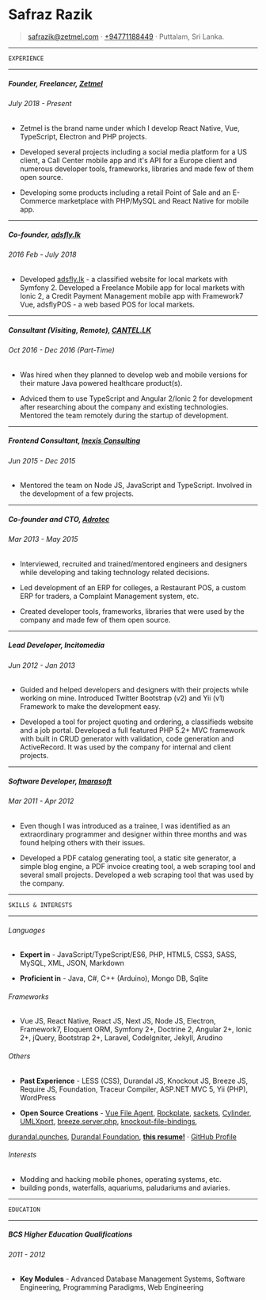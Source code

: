 Safraz Razik
=================================

> <safrazik@zetmel.com> · [+94771188449](tel:+94771188449) · Puttalam, Sri Lanka.


------------------------------------------

    EXPERIENCE

------------------------------------------


#####   Founder, Freelancer, [Zetmel](https://zetmel.com)

######  July 2018 - Present

- Zetmel is the brand name under which I develop React Native, Vue, TypeScript, Electron and PHP projects.

- Developed several projects including a social media platform for a US client, a Call Center mobile app and it's API for a Europe client and numerous developer tools, frameworks, libraries and made few of them open source.

- Developing some products including a retail Point of Sale and an E-Commerce marketplace with PHP/MySQL and React Native for mobile app.


------------------------------------------


#####   Co-founder, [adsfly.lk](https://adsfly.lk)

######  2016 Feb - July 2018

- Developed [adsfly.lk](https://adsfly.lk) - a classified website for local markets with Symfony 2. Developed a Freelance Mobile app for local markets with Ionic 2, a Credit Payment Management mobile app with Framework7 Vue, adsflyPOS - a web based POS for local markets.

------------------------------------------


#####   Consultant (Visiting, Remote), [CANTEL.LK](http://cantel.lk/)

######  Oct 2016 - Dec 2016 (Part-Time)

- Was hired when they planned to develop web and mobile versions for their mature Java powered healthcare product(s).

- Adviced them to use TypeScript and Angular 2/Ionic 2 for development after researching about the company and existing technologies. Mentored the team remotely during the startup of development.

------------------------------------------


#####   Frontend Consultant, [Inexis Consulting](http://inexisconsulting.com/)

######  Jun 2015 - Dec 2015


- Mentored the team on Node JS, JavaScript and TypeScript. Involved in the development of a few projects.


------------------------------------------


#####   Co-founder and CTO, [Adrotec](http://adrotec.com/)

######  Mar 2013 - May 2015


- Interviewed, recruited and trained/mentored engineers and designers while developing and taking technology related decisions.

- Led development of an ERP for colleges, a Restaurant POS, a custom ERP for traders, a Complaint Management system, etc.

- Created developer tools, frameworks, libraries that were used by the company and made few of them open source.


------------------------------------------


#####   Lead Developer, Incitomedia

######  Jun 2012 - Jan 2013


- Guided and helped developers and designers with their projects while working on mine. Introduced Twitter Bootstrap (v2) and Yii (v1) Framework to make the development easy.

- Developed a tool for project quoting and ordering, a classifieds website and a job portal. Developed a full featured PHP 5.2+ MVC framework with built in CRUD generator with validation, code generation and ActiveRecord. It was used by the company for internal and client projects.


------------------------------------------


#####   Software Developer, [Imarasoft](http://imarasoft.net)

######  Mar 2011 - Apr 2012


- Even though I was introduced as a trainee, I was identified as an extraordinary programmer and designer within three months and was found helping others with their issues.

- Developed a PDF catalog generating tool, a static site generator, a simple blog engine, a PDF invoice creating tool, a web scraping tool and several small projects. Developed a web scraping tool that was used by the company. 



------------------------------------------

    SKILLS & INTERESTS

------------------------------------------

######  Languages

- **Expert in** - JavaScript/TypeScript/ES6, PHP, HTML5, CSS3, SASS, MySQL, XML, JSON, Markdown

- **Proficient in** - Java, C#, C++ (Arduino), Mongo DB, Sqlite

######  Frameworks

- Vue JS, React Native, React JS, Next JS, Node JS, Electron, Framework7, Eloquent ORM, Symfony 2+, Doctrine 2, Angular 2+, Ionic 2+, jQuery, Bootstrap 2+, Laravel, CodeIgniter, Jekyll, Arudino


######  Others

- **Past Experience** - LESS (CSS), Durandal JS, Knockout JS, Breeze JS, Require JS, Foundation, Traceur Compiler, ASP.NET MVC 5, Yii (PHP), WordPress

- **Open Source Creations** -
[Vue File Agent](https://github.com/safrazik/vue-file-agent),
[Rockplate](https://rockplate.github.io),
[sackets](https://npmjs.org/package/sackets),
[Cylinder](https://github.com/safrazik/cylinder),
[UMLXport](https://github.com/adrotec/umlxport),
[breeze.server.php](https://github.com/adrotec/breeze.server.php),
[knockout-file-bindings](https://github.com/adrotec/knockout-file-bindings),
<!-- [knockout-date-bindings](https://github.com/adrotec/knockout-date-bindings), -->
<!-- [breeze.koES5](https://github.com/adrotec/breeze.koES5), -->
<!-- [breeze.sugar](https://github.com/adrotec/breeze.sugar), -->
<!-- [durandal.forge](https://github.com/DurandalForge/durandal.forge.starterkit), -->
[durandal.punches](https://github.com/DurandalForge/durandal.punches),
[Durandal Foundation](https://github.com/DurandalForge/durandal-foundation-starterkit),
[**this resume!**](https://github.com/safrazik/resume) · 
[GitHub Profile](https://github.com/safrazik)



######  Interests

- Modding and hacking mobile phones, operating systems, etc.
- building ponds, waterfalls, aquariums, paludariums and aviaries.



------------------------------------------

    EDUCATION

------------------------------------------


#####   BCS Higher Education Qualifications

######  2011 - 2012


- **Key Modules** - Advanced Database Management Systems, Software Engineering, Programming Paradigms, Web Engineering



